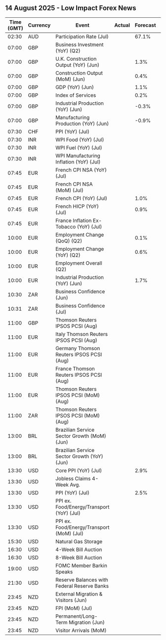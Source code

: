 ## 14 August 2025 - Low Impact Forex News

| Time (GMT) | Currency | Event | Actual | Forecast | Previous |
|------|----------|-------|--------|----------|----------|
| 02:30 | AUD | Participation Rate (Jul) |  | 67.1% | 67.1% |
| 07:00 | GBP | Business Investment (YoY) (Q2) |  |  | 6.1% |
| 07:00 | GBP | U.K. Construction Output (YoY) (Jun) |  | 1.3% | 1.2% |
| 07:00 | GBP | Construction Output (MoM) (Jun) |  | 0.4% | -0.6% |
| 07:00 | GBP | GDP (YoY) (Jun) |  | 1.1% | 0.7% |
| 07:00 | GBP | Index of Services |  | 0.2% | 0.4% |
| 07:00 | GBP | Industrial Production (YoY) (Jun) |  | -0.3% | -0.3% |
| 07:00 | GBP | Manufacturing Production (YoY) (Jun) |  | -0.9% | 0.3% |
| 07:30 | CHF | PPI (YoY) (Jul) |  |  | -0.7% |
| 07:30 | INR | WPI Food (YoY) (Jul) |  |  | -3.75% |
| 07:30 | INR | WPI Fuel (YoY) (Jul) |  |  | -2.65% |
| 07:30 | INR | WPI Manufacturing Inflation (YoY) (Jul) |  |  | 1.97% |
| 07:45 | EUR | French CPI NSA (YoY) (Jul) |  |  | 1.00% |
| 07:45 | EUR | French CPI NSA (MoM) (Jul) |  |  | 0.20% |
| 07:45 | EUR | French CPI (YoY) (Jul) |  | 1.0% | 1.0% |
| 07:45 | EUR | French HICP (YoY) (Jul) |  | 0.9% | 0.9% |
| 07:45 | EUR | France Inflation Ex-Tobacco (YoY) (Jul) |  |  | 0.90% |
| 10:00 | EUR | Employment Change (QoQ) (Q2) |  | 0.1% | 0.2% |
| 10:00 | EUR | Employment Change (YoY) (Q2) |  | 0.6% | 0.7% |
| 10:00 | EUR | Employment Overall (Q2) |  |  | 169,794.4K |
| 10:00 | EUR | Industrial Production (YoY) (Jun) |  | 1.7% | 3.7% |
| 10:30 | ZAR | Business Confidence (Jun) |  |  | 115.8 |
| 10:31 | ZAR | Business Confidence (Jul) |  |  |  |
| 11:00 | GBP | Thomson Reuters IPSOS PCSI (Aug) |  |  | 52.1 |
| 11:00 | EUR | Italy Thomson Reuters IPSOS PCSI (Aug) |  |  | 43.80 |
| 11:00 | EUR | Germany Thomson Reuters IPSOS PCSI (Aug) |  |  | 49.38 |
| 11:00 | EUR | France Thomson Reuters IPSOS PCSI (Aug) |  |  | 41.85 |
| 11:00 | EUR | Thomson Reuters IPSOS PCSI (MoM) (Aug) |  |  | 47.76 |
| 11:00 | ZAR | Thomson Reuters IPSOS PCSI (MoM) (Aug) |  |  | 44.98 |
| 13:00 | BRL | Brazilian Service Sector Growth (MoM) (Jun) |  |  | 0.1% |
| 13:00 | BRL | Brazilian Service Sector Growth (YoY) (Jun) |  |  | 3.6% |
| 13:30 | USD | Core PPI (YoY) (Jul) |  | 2.9% | 2.6% |
| 13:30 | USD | Jobless Claims 4-Week Avg. |  |  | 220.75K |
| 13:30 | USD | PPI (YoY) (Jul) |  | 2.5% | 2.3% |
| 13:30 | USD | PPI ex. Food/Energy/Transport (YoY) (Jul) |  |  | 2.5% |
| 13:30 | USD | PPI ex. Food/Energy/Transport (MoM) (Jul) |  |  | 0.0% |
| 15:30 | USD | Natural Gas Storage |  |  | 7B |
| 16:30 | USD | 4-Week Bill Auction |  |  | 4.300% |
| 16:30 | USD | 8-Week Bill Auction |  |  | 4.235% |
| 19:00 | USD | FOMC Member Barkin Speaks |  |  |  |
| 21:30 | USD | Reserve Balances with Federal Reserve Banks |  |  | 3.330T |
| 23:45 | NZD | External Migration & Visitors (Jun) |  |  | 6.10% |
| 23:45 | NZD | FPI (MoM) (Jul) |  |  | 1.2% |
| 23:45 | NZD | Permanent/Long-Term Migration (Jun) |  |  | 1,530 |
| 23:45 | NZD | Visitor Arrivals (MoM) |  |  | -0.9% |
